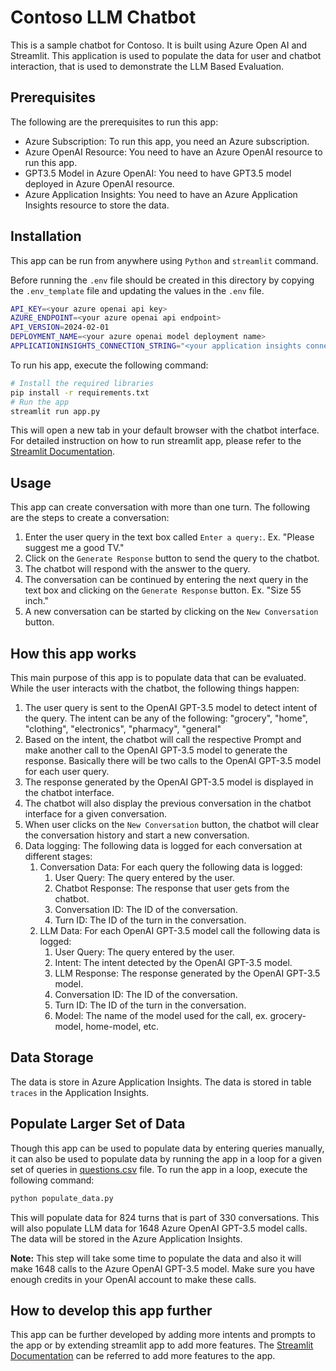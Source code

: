 # Contoso LLM Chatbot

This is a sample chatbot for Contoso. It is built using Azure Open AI and Streamlit.
This application is used to populate the data for user and chatbot interaction, that is used to demonstrate the LLM Based Evaluation.

## Prerequisites

The following are the prerequisites to run this app:

- Azure Subscription: To run this app, you need an Azure subscription.
- Azure OpenAI Resource: You need to have an Azure OpenAI resource to run this app.
- GPT3.5 Model in Azure OpenAI: You need to have GPT3.5 model deployed in Azure OpenAI resource.
- Azure Application Insights: You need to have an Azure Application Insights resource to store the data.

## Installation

This app can be run from anywhere using `Python` and `streamlit` command.

Before running the `.env` file should be created in this directory by copying the `.env_template` file and updating the values in the `.env` file.

```bash
API_KEY=<your azure openai api key>
AZURE_ENDPOINT=<your azure openai api endpoint>
API_VERSION=2024-02-01
DEPLOYMENT_NAME=<your azure openai model deployment name>
APPLICATIONINSIGHTS_CONNECTION_STRING="<your application insights connection string>"
```

To run his app, execute the following command:

```bash
# Install the required libraries
pip install -r requirements.txt
# Run the app
streamlit run app.py
```

This will open a new tab in your default browser with the chatbot interface. For detailed instruction on how to run streamlit app, please refer to the [Streamlit Documentation](https://docs.streamlit.io/develop/concepts/architecture/run-your-app).

## Usage

This app can create conversation with more than one turn. The following are the steps to create a conversation:

1. Enter the user query in the text box called `Enter a query:`. Ex. "Please suggest me a good TV."
1. Click on the `Generate Response` button to send the query to the chatbot.
1. The chatbot will respond with the answer to the query.
1. The conversation can be continued by entering the next query in the text box and clicking on the `Generate Response` button. Ex. "Size 55 inch."
1. A new conversation can be started by clicking on the `New Conversation` button.

## How this app works

This main purpose of this app is to populate data that can be evaluated. While the user interacts with the chatbot, the following things happen:

1. The user query is sent to the OpenAI GPT-3.5 model to detect intent of the query. The intent can be any of the following: "grocery", "home", "clothing", "electronics", "pharmacy", "general"
1. Based on the intent, the chatbot will call the respective Prompt and make another call to the OpenAI GPT-3.5 model to generate the response. Basically there will be two calls to the OpenAI GPT-3.5 model for each user query.
1. The response generated by the OpenAI GPT-3.5 model is displayed in the chatbot interface.
1. The chatbot will also display the previous conversation in the chatbot interface for a given conversation.
1. When user clicks on the `New Conversation` button, the chatbot will clear the conversation history and start a new conversation.
1. Data logging: The following data is logged for each conversation at different stages:
    1. Conversation Data: For each query the following data is logged:
        1. User Query: The query entered by the user.
        1. Chatbot Response: The response that user gets from the chatbot.
        1. Conversation ID: The ID of the conversation.
        1. Turn ID: The ID of the turn in the conversation.
    1. LLM Data: For each OpenAI GPT-3.5 model call the following data is logged:
        1. User Query: The query entered by the user.
        1. Intent: The intent detected by the OpenAI GPT-3.5 model.
        1. LLM Response: The response generated by the OpenAI GPT-3.5 model.
        1. Conversation ID: The ID of the conversation.
        1. Turn ID: The ID of the turn in the conversation.
        1. Model: The name of the model used for the call, ex. grocery-model, home-model, etc.

## Data Storage

The data is store in Azure Application Insights. The data is stored in table `traces` in the Application Insights. 

## Populate Larger Set of Data

Though this app can be used to populate data by entering queries manually, it can also be used to populate data by running the app in a loop for a given set of queries in [questions.csv](./questions.csv) file. To run the app in a loop, execute the following command:

```bash
python populate_data.py
```

This will populate data for 824 turns that is part of 330 conversations. This will also populate LLM data for 1648 Azure OpenAI GPT-3.5 model calls. The data will be stored in the Azure Application Insights.

**Note:** This step will take some time to populate the data and also it will make 1648 calls to the Azure OpenAI GPT-3.5 model. Make sure you have enough credits in your OpenAI account to make these calls.

## How to develop this app further

This app can be further developed by adding more intents and prompts to the app or by extending streamlit app to add more features. The [Streamlit Documentation](https://docs.streamlit.io/develop/concepts/design) can be referred to add more features to the app.
